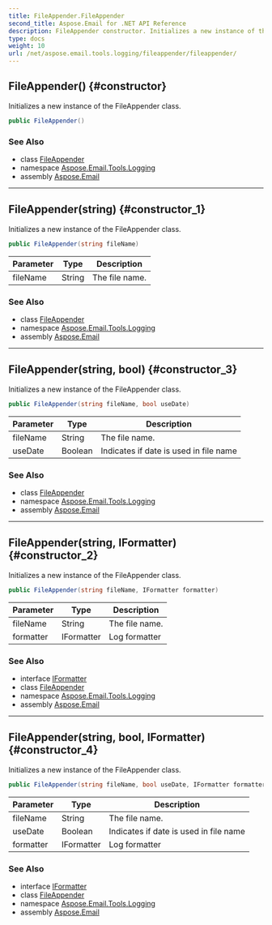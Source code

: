 ```yaml
---
title: FileAppender.FileAppender
second_title: Aspose.Email for .NET API Reference
description: FileAppender constructor. Initializes a new instance of the FileAppender class
type: docs
weight: 10
url: /net/aspose.email.tools.logging/fileappender/fileappender/
---
```

## FileAppender() {#constructor}

Initializes a new instance of the FileAppender class.

```csharp
public FileAppender()
```

### See Also

* class [FileAppender](../)
* namespace [Aspose.Email.Tools.Logging](../../fileappender/)
* assembly [Aspose.Email](../../../)

---

## FileAppender(string) {#constructor_1}

Initializes a new instance of the FileAppender class.

```csharp
public FileAppender(string fileName)
```

| Parameter | Type | Description |
| --- | --- | --- |
| fileName | String | The file name. |

### See Also

* class [FileAppender](../)
* namespace [Aspose.Email.Tools.Logging](../../fileappender/)
* assembly [Aspose.Email](../../../)

---

## FileAppender(string, bool) {#constructor_3}

Initializes a new instance of the FileAppender class.

```csharp
public FileAppender(string fileName, bool useDate)
```

| Parameter | Type | Description |
| --- | --- | --- |
| fileName | String | The file name. |
| useDate | Boolean | Indicates if date is used in file name |

### See Also

* class [FileAppender](../)
* namespace [Aspose.Email.Tools.Logging](../../fileappender/)
* assembly [Aspose.Email](../../../)

---

## FileAppender(string, IFormatter) {#constructor_2}

Initializes a new instance of the FileAppender class.

```csharp
public FileAppender(string fileName, IFormatter formatter)
```

| Parameter | Type | Description |
| --- | --- | --- |
| fileName | String | The file name. |
| formatter | IFormatter | Log formatter |

### See Also

* interface [IFormatter](../../iformatter/)
* class [FileAppender](../)
* namespace [Aspose.Email.Tools.Logging](../../fileappender/)
* assembly [Aspose.Email](../../../)

---

## FileAppender(string, bool, IFormatter) {#constructor_4}

Initializes a new instance of the FileAppender class.

```csharp
public FileAppender(string fileName, bool useDate, IFormatter formatter)
```

| Parameter | Type | Description |
| --- | --- | --- |
| fileName | String | The file name. |
| useDate | Boolean | Indicates if date is used in file name |
| formatter | IFormatter | Log formatter |

### See Also

* interface [IFormatter](../../iformatter/)
* class [FileAppender](../)
* namespace [Aspose.Email.Tools.Logging](../../fileappender/)
* assembly [Aspose.Email](../../../)


